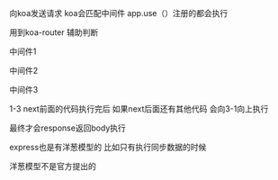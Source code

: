 向koa发送请求 koa会匹配中间件
app.use（）注册的都会执行

用到koa-router 辅助判断   

中间件1

中间件2

中间件3

1-3  next前面的代码执行完后 如果next后面还有其他代码  会向3-1向上执行

最终才会response返回body执行  

express也是有洋葱模型的  比如只有执行同步数据的时候

洋葱模型不是官方提出的